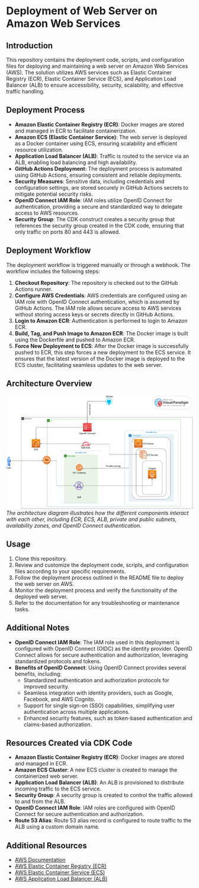 # Deployment of Web Server on Amazon Web Services

## Introduction
This repository contains the deployment code, scripts, and configuration files for deploying and maintaining a web server on Amazon Web Services (AWS). The solution utilizes AWS services such as Elastic Container Registry (ECR), Elastic Container Service (ECS), and Application Load Balancer (ALB) to ensure accessibility, security, scalability, and effective traffic handling.

## Deployment Process
- **Amazon Elastic Container Registry (ECR)**: Docker images are stored and managed in ECR to facilitate containerization.
- **Amazon ECS (Elastic Container Service)**: The web server is deployed as a Docker container using ECS, ensuring scalability and efficient resource utilization.
- **Application Load Balancer (ALB)**: Traffic is routed to the service via an ALB, enabling load balancing and high availability.
- **GitHub Actions Deployment**: The deployment process is automated using GitHub Actions, ensuring consistent and reliable deployments.
- **Security Measures**: Sensitive data, including credentials and configuration settings, are stored securely in GitHub Actions secrets to mitigate potential security risks.
- **OpenID Connect IAM Role**: IAM roles utilize OpenID Connect for authentication, providing a secure and standardized way to delegate access to AWS resources.
- **Security Group**: The CDK construct creates a security group that references the security group created in the CDK code, ensuring that only traffic on ports 80 and 443 is allowed.

## Deployment Workflow
The deployment workflow is triggered manually or through a webhook. The workflow includes the following steps:
1. **Checkout Repository**: The repository is checked out to the GitHub Actions runner.
2. **Configure AWS Credentials**: AWS credentials are configured using an IAM role with OpenID Connect authentication, which is assumed by GitHub Actions. The IAM role allows secure access to AWS services without storing access keys or secrets directly in GitHub Actions.
3. **Login to Amazon ECR**: Authentication is performed to login to Amazon ECR.
4. **Build, Tag, and Push Image to Amazon ECR**: The Docker image is built using the Dockerfile and pushed to Amazon ECR.
5. **Force New Deployment to ECS**: After the Docker image is successfully pushed to ECR, this step forces a new deployment to the ECS service. It ensures that the latest version of the Docker image is deployed to the ECS cluster, facilitating seamless updates to the web server.

## Architecture Overview
![Architecture Diagram](./webapp.png)
*The architecture diagram illustrates how the different components interact with each other, including ECR, ECS, ALB, private and public subnets, availability zones, and OpenID Connect authentication.*

## Usage
1. Clone this repository.
2. Review and customize the deployment code, scripts, and configuration files according to your specific requirements.
3. Follow the deployment process outlined in the README file to deploy the web server on AWS.
4. Monitor the deployment process and verify the functionality of the deployed web server.
5. Refer to the documentation for any troubleshooting or maintenance tasks.

## Additional Notes
- **OpenID Connect IAM Role**: The IAM role used in this deployment is configured with OpenID Connect (OIDC) as the identity provider. OpenID Connect allows for secure authentication and authorization, leveraging standardized protocols and tokens.
- **Benefits of OpenID Connect**: Using OpenID Connect provides several benefits, including:
  - Standardized authentication and authorization protocols for improved security.
  - Seamless integration with identity providers, such as Google, Facebook, and AWS Cognito.
  - Support for single sign-on (SSO) capabilities, simplifying user authentication across multiple applications.
  - Enhanced security features, such as token-based authentication and claims-based authorization.

## Resources Created via CDK Code
- **Amazon Elastic Container Registry (ECR)**: Docker images are stored and managed in ECR.
- **Amazon ECS Cluster**: A new ECS cluster is created to manage the containerized web server.
- **Application Load Balancer (ALB)**: An ALB is provisioned to distribute incoming traffic to the ECS service.
- **Security Group**: A security group is created to control the traffic allowed to and from the ALB.
- **OpenID Connect IAM Role**: IAM roles are configured with OpenID Connect for secure authentication and authorization.
- **Route 53 Alias**: Route 53 alias record is configured to route traffic to the ALB using a custom domain name.

## Additional Resources
- [AWS Documentation](https://docs.aws.amazon.com/)
- [AWS Elastic Container Registry (ECR)](https://aws.amazon.com/ecr/)
- [AWS Elastic Container Service (ECS)](https://aws.amazon.com/ecs/)
- [AWS Application Load Balancer (ALB)](https://aws.amazon.com/elasticloadbalancing/)
